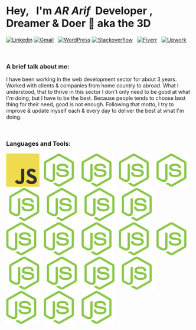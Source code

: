 # Hey, &nbsp; I'm _AR Arif_ &nbsp;Developer , Dreamer & Doer 👋 aka the 3D

[![Linkedin](https://img.shields.io/badge/Linkedin-connect--me-blue?logo=linkedin&style=for-the-badge&logoColor=white&labelColor=blue&color=mint)](https://www.linkedin.com/in/arifur-rahman-arif-51222a1b8/) [![Gmail](https://img.shields.io/badge/dev.ar.arif@gmail.com-d?logo=gmail&style=for-the-badge&logoColor=white&labelColor=red&color=blue)]() &nbsp; [![WordPress](https://img.shields.io/badge/Wordpress-d?logo=wordpress&style=for-the-badge&logoColor=white&labelColor=blue&color=23282d)](https://profiles.wordpress.org/devdrarif/#content-plugins)
[![Stackoverflow](https://img.shields.io/badge/stackoverflow-d?logo=stackoverflow&style=for-the-badge&logoColor=white&labelColor=orange&color=red)](https://stackoverflow.com/users/16214410/arifur-rahman-arif) &nbsp; [![Fiverr](https://img.shields.io/badge/fiverr-d?logo=fiverr&style=for-the-badge&logoColor=black&labelColor=1dbf73&color=blue)](https://www.fiverr.com/devdrarif?up_rollout=true) &nbsp; [![Upwork](https://img.shields.io/badge/upwork-d?logo=upwork&style=for-the-badge&logoColor=white&labelColor=14a800&color=blue)](https://www.upwork.com/freelancers/~014254f914c8244188)

<br />

### A brief talk about me:

I have been working in the web development sector for about 3 years.
Worked with clients & companies from home country to abroad. What I understood, that to thrive in this sector I don't only need to be good
at what I'm doing, but I have to be the best. Because people tends to choose best thing for their need, good is not enough.
Following that motto, I try to improve & update myself each & every day to deliver the best at what I'm doing.

<br />

### Languages and Tools:

![JavaScript](./Logos/logo-javascript.svg)
&nbsp;
![NodeJS](./Logos/nodejs-icon.svg)
&nbsp;
![NodeJS](./Logos/nodejs-icon.svg)
&nbsp;
![NodeJS](./Logos/nodejs-icon.svg)
&nbsp;
![NodeJS](./Logos/nodejs-icon.svg)
&nbsp;
![NodeJS](./Logos/nodejs-icon.svg)
&nbsp;
![NodeJS](./Logos/nodejs-icon.svg)
&nbsp;
![NodeJS](./Logos/nodejs-icon.svg)
&nbsp;
![NodeJS](./Logos/nodejs-icon.svg)
&nbsp;
![NodeJS](./Logos/nodejs-icon.svg)
&nbsp;
![NodeJS](./Logos/nodejs-icon.svg)
&nbsp;
![NodeJS](./Logos/nodejs-icon.svg)
&nbsp;
![NodeJS](./Logos/nodejs-icon.svg)
&nbsp;
![NodeJS](./Logos/nodejs-icon.svg)
&nbsp;
![NodeJS](./Logos/nodejs-icon.svg)
&nbsp;
![NodeJS](./Logos/nodejs-icon.svg)
&nbsp;
![NodeJS](./Logos/nodejs-icon.svg)
&nbsp;
![NodeJS](./Logos/nodejs-icon.svg)
&nbsp;
![NodeJS](./Logos/nodejs-icon.svg)
&nbsp;
![NodeJS](./Logos/nodejs-icon.svg)
&nbsp;
![NodeJS](./Logos/nodejs-icon.svg)
&nbsp;

<!-- <img align="left" alt="JavaScript" width="45" height="45" src="./Logos/logo-javascript.svg" title="JavaScript"/>
<img align="left" alt="NodeJS" width="45" height="45" src="./Logos/nodejs-icon.svg" title="NodeJS"/>
<img align="left" alt="React" width="45" height="45" src="./Logos/react.svg" title="React"/>
<img align="left" alt="MongoDB" width="45" height="45" src="./Logos/mongodb.svg" title="MongoDB"/>
<img align="left" alt="MySQL" width="45" height="45" src="./Logos/mysql.svg" title="MySQL"/>
<img align="left" alt="jQuery" width="45" height="45" src="./Logos/jquery.svg" title="jQuery"/>
<img align="left" alt="PHP" width="45" height="45" src="./Logos/php.svg" title="PHP"/>
<img align="left" alt="WordPress" width="45" height="45" src="./Logos/wordpress.svg" title="WordPress"/>
<img align="left" alt="Webpack" width="45" height="45" src="./Logos/webpack-icon.svg" title="Webpack"/>
<img align="left" alt="Gulp" width="45" height="45" src="./Logos/gulp.svg" title="Gulp"/>
<img align="left" alt="HTML" width="45" height="45" src="./Logos/html.svg" title="HTML"/>
<img align="left" alt="CSS" width="45" height="45" src="./Logos/css.svg" title="CSS"/>
<img align="left" alt="Sass" width="45" height="45" src="./Logos/sass.svg" title="Sass"/>
<img align="left" alt="Bootstrap" width="45" height="45" src="./Logos/bootstrap.svg" title="Bootstrap"/>
<img align="left" alt="Semantic" width="45" height="45" src="./Logos/semantic-ui.svg" title="Semantic"/>
<img align="left" alt="GSAP" width="45" height="45" src="./Logos/gsap-greensock.svg" title="GSAP"/>
<img align="left" alt="Git" width="45" height="45" src="./Logos/git-icon.svg" title="Git"/>
<img align="left" alt="Figma" width="45" height="45" src="./Logos/figma.svg" title="Figma"/> -->
